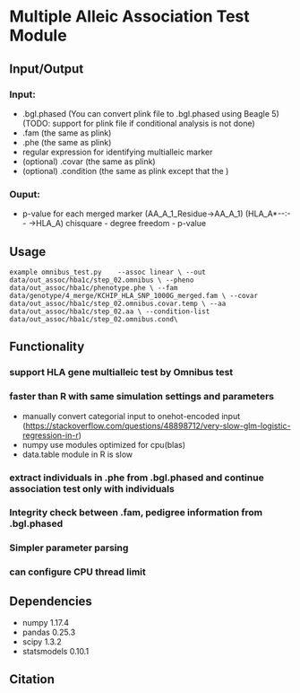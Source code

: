 Multiple Alleic Association Test Module
========================================

## Input/Output

### Input: 
* .bgl.phased (You can convert plink file to .bgl.phased using Beagle 5)  (TODO: support for plink file if conditional analysis is not done)
* .fam (the same as plink)
* .phe (the same as plink)
* regular expression for identifying multialleic marker
* (optional) .covar (the same as plink)
* (optional) .condition (the same as plink except that the )
    
### Ouput:
* p-value for each merged marker (AA_A_1_Residue->AA_A_1) (HLA_A\*--:-- ->HLA_A)  chisquare - degree freedom - p-value
    
    
## Usage

`
example
omnibus_test.py    --assoc linear \
    --out data/out_assoc/hba1c/step_02.omnibus \
    --pheno data/out_assoc/hba1c/phenotype.phe \
    --fam data/genotype/4_merge/KCHIP_HLA_SNP_1000G_merged.fam \
    --covar data/out_assoc/hba1c/step_02.omnibus.covar.temp \
    --aa data/out_assoc/hba1c/step_02.aa \
    --condition-list data/out_assoc/hba1c/step_02.omnibus.cond\
`
    

## Functionality
### support HLA gene multialleic test by Omnibus test
### faster than R with same simulation settings and parameters
* manually convert categorial input to onehot-encoded input (https://stackoverflow.com/questions/48898712/very-slow-glm-logistic-regression-in-r)
* numpy use modules optimized for cpu(blas)
* data.table module in R is slow
### extract individuals in .phe from .bgl.phased and continue association test only with individuals
### Integrity check between .fam, pedigree information from .bgl.phased
### Simpler parameter parsing
### can configure CPU thread limit




## Dependencies    
* numpy              1.17.4 
* pandas             0.25.3   
* scipy              1.3.2 
* statsmodels        0.10.1


## Citation